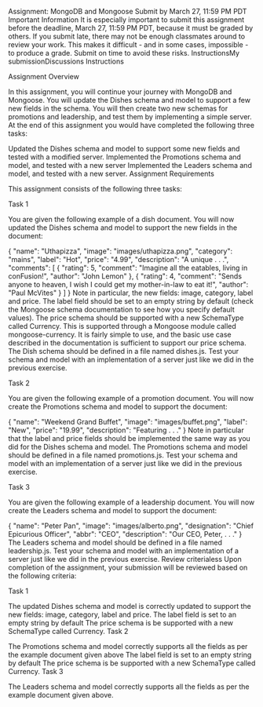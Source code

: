 Assignment: MongoDB and Mongoose
Submit by March 27, 11:59 PM PDT
Important Information
It is especially important to submit this assignment before the deadline, March 27, 11:59 PM PDT, because it must be graded by others. If you submit late, there may not be enough classmates around to review your work. This makes it difficult - and in some cases, impossible - to produce a grade. Submit on time to avoid these risks.
InstructionsMy submissionDiscussions
Instructions

Assignment Overview

In this assignment, you will continue your journey with MongoDB and Mongoose. You will update the Dishes schema and model to support a few new fields in the schema. You will then create two new schemas for promotions and leadership, and test them by implementing a simple server. At the end of this assignment you would have completed the following three tasks:

Updated the Dishes schema and model to support some new fields and tested with a modified server.
Implemented the Promotions schema and model, and tested with a new server
Implemented the Leaders schema and model, and tested with a new server.
Assignment Requirements

This assignment consists of the following three tasks:

Task 1

You are given the following example of a dish document. You will now updated the Dishes schema and model to support the new fields in the document:

 {
      "name": "Uthapizza",
      "image": "images/uthapizza.png",
      "category": "mains",
      "label": "Hot",
      "price": "4.99",
      "description": "A unique . . .",
      "comments": [
        {
          "rating": 5,
          "comment": "Imagine all the eatables, living in conFusion!",
          "author": "John Lemon"
        },
        {
          "rating": 4,
          "comment": "Sends anyone to heaven, I wish I could get my mother-in-law to eat it!",
          "author": "Paul McVites"
        }
      ]
}
Note in particular, the new fields: image, category, label and price. The label field should be set to an empty string by default (check the Mongoose schema documentation to see how you specify default values). The price schema should be supported with a new SchemaType called Currency. This is supported through a Mongoose module called mongoose-currency. It is fairly simple to use, and the basic use case described in the documentation is sufficient to support our price schema. The Dish schema should be defined in a file named dishes.js. Test your schema and model with an implementation of a server just like we did in the previous exercise.

Task 2

You are given the following example of a promotion document. You will now create the Promotions schema and model to support the document:

 {
      "name": "Weekend Grand Buffet",
      "image": "images/buffet.png",
      "label": "New",
      "price": "19.99",
      "description": "Featuring . . ."
}
Note in particular that the label and price fields should be implemented the same way as you did for the Dishes schema and model. The Promotions schema and model should be defined in a file named promotions.js. Test your schema and model with an implementation of a server just like we did in the previous exercise.

Task 3

You are given the following example of a leadership document. You will now create the Leaders schema and model to support the document:

{
      "name": "Peter Pan",
      "image": "images/alberto.png",
      "designation": "Chief Epicurious Officer",
      "abbr": "CEO",
      "description": "Our CEO, Peter, . . ."
}
The Leaders schema and model should be defined in a file named leadership.js. Test your schema and model with an implementation of a server just like we did in the previous exercise.
Review criterialess 
Upon completion of the assignment, your submission will be reviewed based on the following criteria:

Task 1

The updated Dishes schema and model is correctly updated to support the new fields: image, category, label and price.
The label field is set to an empty string by default
The price schema is be supported with a new SchemaType called Currency.
Task 2

The Promotions schema and model correctly supports all the fields as per the example document given above
The label field is set to an empty string by default
The price schema is be supported with a new SchemaType called Currency.
Task 3

The Leaders schema and model correctly supports all the fields as per the example document given above.